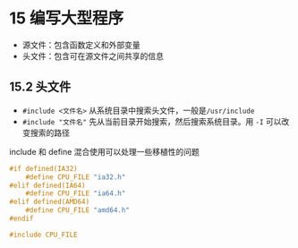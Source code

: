 # 15 编写大型程序

- 源文件：包含函数定义和外部变量
- 头文件：包含可在源文件之间共享的信息

## 15.2 头文件

- `#include <文件名>` 从系统目录中搜索头文件，一般是`/usr/include`
- `#include "文件名"` 先从当前目录开始搜索，然后搜索系统目录。用 `-I` 可以改变搜索的路径

include 和 define 混合使用可以处理一些移植性的问题

```c
#if defined(IA32)
    #define CPU_FILE "ia32.h"
#elif defined(IA64)
    #define CPU_FILE "ia64.h"
#elif defined(AMD64)
    #define CPU_FILE "amd64.h"
#endif

#include CPU_FILE
```
